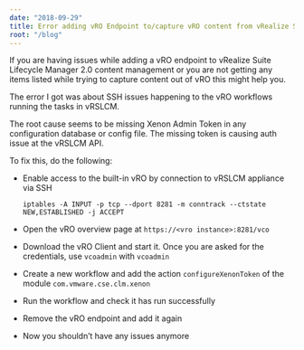```yaml
---
date: "2018-09-29"
title: Error adding vRO Endpoint to/capture vRO content from vRealize Suite Lifecycle Manager 2.0
root: "/blog"
---
```

If you are having issues while adding a vRO endpoint to vRealize Suite Lifecycle Manager 2.0 content management or you are not getting any items listed while trying to capture content out of vRO this might help you.

The error I got was about SSH issues happening to the vRO workflows running the tasks in vRSLCM.

The root cause seems to be missing Xenon Admin Token in any configuration database or config file. The missing token is causing auth issue at the vRSLCM API.

To fix this, do the following:

* Enable access to the built-in vRO by connection to vRSLCM appliance via SSH 
  ```shell
  iptables -A INPUT -p tcp --dport 8281 -m conntrack --ctstate NEW,ESTABLISHED -j ACCEPT
  ```
 
* Open the vRO overview page at `https://<vro instance>:8281/vco`

* Download the vRO Client and start it. Once you are asked for the credentials, use `vcoadmin`  with `vcoadmin`

* Create a new workflow and add the action `configureXenonToken` of the module `com.vmware.cse.clm.xenon`

* Run the workflow and check it has run successfully

* Remove the vRO endpoint and add it again

* Now you shouldn’t have any issues anymore